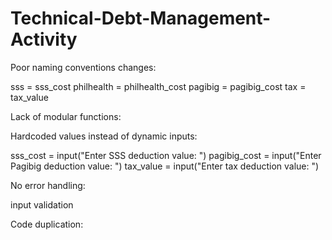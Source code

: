 # Technical-Debt-Management-Activity

Poor naming conventions changes:

sss = sss_cost
philhealth = philhealth_cost
pagibig = pagibig_cost
tax = tax_value

Lack of modular functions:
 


Hardcoded values instead of dynamic inputs:

sss_cost = input("Enter SSS deduction value: ")
pagibig_cost = input("Enter Pagibig deduction value: ")
tax_value = input("Enter tax deduction value: ")

No error handling:

input validation 

Code duplication:
